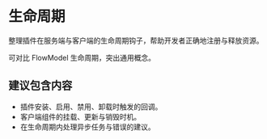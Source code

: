 # 生命周期

整理插件在服务端与客户端的生命周期钩子，帮助开发者正确地注册与释放资源。

可对比 FlowModel 生命周期，突出通用概念。

## 建议包含内容

- 插件安装、启用、禁用、卸载时触发的回调。
- 客户端组件的挂载、更新与销毁时机。
- 在生命周期内处理异步任务与错误的建议。
